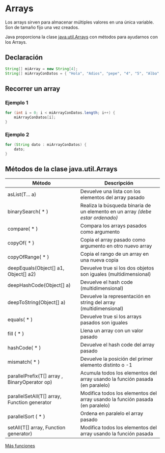 # Arrays

Los arrays sirven para almacenar múltiples valores en una única variable. Son de tamaño fijo una vez
creados.

Java proporciona la clase [java.util.Arrays](https://docs.oracle.com/en/java/javase/17/docs/api/java.base/java/util/Arrays.html)
con métodos para ayudarnos con los Arrays.

## Declaración

```java
String[] miArray = new String[4];
String[] miArrayConDatos = { "Hola", "Adios", "pepe", "4", "5", "Alba", "paco" };
```

## Recorrer un array

### Ejemplo 1

```java
for (int i = 0; i < miArrayConDatos.length; i++) {
    miArrayConDatos[i]; 
}
```

### Ejemplo 2

```java
for (String dato : miArrayConDatos) {
    dato;
}
```

## Métodos de la clase java.util.Arrays

| Método                                           | Descripción                                                                    |
|--------------------------------------------------|--------------------------------------------------------------------------------|
| asList(T... a)                                   | Devuelve una lista con los elementos del array pasado                          |
| binarySearch( * )                                | Realiza la búsqueda binaria de un elemento en un array *(debe estar ordenado)* |
| compare( * )                                     | Compara los arrays pasados como argumento                                      |
| copyOf( * )                                      | Copia el array pasado como argumento en otro nuevo array                       |
| copyOfRange( * )                                 | Copia el rango de un array en una nueva copia                                  |
| deepEquals(Object[] a1, Object[] a2)             | Devuelve true si los dos objetos son iguales (multidimensional)                |
| deepHashCode(Object[] a)                         | Devuelve el hash code (multidimensional)                                       |
| deepToString(Object[] a)                         | Devuelve la representación en string del array (multidimensional)              |
| equals( * )                                      | Devuelve true si los arrays pasados son iguales                                |
| fill ( * )                                       | Llena un array con un valor pasado                                             |
| hashCode( * )                                    | Devuelve el hash code del array pasado                                         |
| mismatch( * )                                    | Devuelve la posición del primer elemento distinto o -1                         |
 | parallelPrefix(T[] array , BinaryOperator<T> op) | Acumula todos los elementos del array usando la función pasada (en paralelo)   |
 | parallelSetAll(T[] array, Function<T> generator  | Modifica todos los elementos del array usando la función pasada (en paralelo)  |
 | parallelSort ( * )                               | Ordena en paralelo el array pasado                                             |
 | setAll(T[] array, Function<T> generator)         | Modifica todos los elementos del array usando la función pasada                |

[Más funciones](/src/es/dim45/operations/ArrayOperations.java)